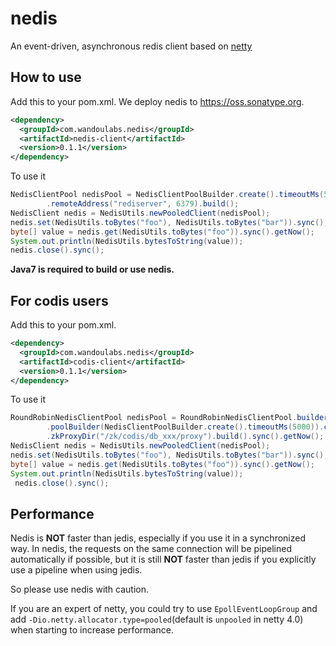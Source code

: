 # nedis
An event-driven, asynchronous redis client based on [netty](http://netty.io/)

## How to use
Add this to your pom.xml. We deploy nedis to https://oss.sonatype.org.
```xml
<dependency>
  <groupId>com.wandoulabs.nedis</groupId>
  <artifactId>nedis-client</artifactId>
  <version>0.1.1</version>
</dependency>
```
To use it
```java
NedisClientPool nedisPool = NedisClientPoolBuilder.create().timeoutMs(5000)
        .remoteAddress("rediserver", 6379).build();
NedisClient nedis = NedisUtils.newPooledClient(nedisPool);
nedis.set(NedisUtils.toBytes("foo"), NedisUtils.toBytes("bar")).sync();
byte[] value = nedis.get(NedisUtils.toBytes("foo")).sync().getNow();
System.out.println(NedisUtils.bytesToString(value));
nedis.close().sync();
```

**Java7 is required to build or use nedis.**

## For codis users
Add this to your pom.xml.
```xml
<dependency>
  <groupId>com.wandoulabs.nedis</groupId>
  <artifactId>codis-client</artifactId>
  <version>0.1.1</version>
</dependency>
```
To use it
```java
RoundRobinNedisClientPool nedisPool = RoundRobinNedisClientPool.builder()
        .poolBuilder(NedisClientPoolBuilder.create().timeoutMs(5000)).curatorClient("zkserver:2181", 30000)
        .zkProxyDir("/zk/codis/db_xxx/proxy").build().sync().getNow();
NedisClient nedis = NedisUtils.newPooledClient(nedisPool);
nedis.set(NedisUtils.toBytes("foo"), NedisUtils.toBytes("bar")).sync();
byte[] value = nedis.get(NedisUtils.toBytes("foo")).sync().getNow();
System.out.println(NedisUtils.bytesToString(value));
 nedis.close().sync();
```

## Performance
Nedis is **NOT** faster than jedis, especially if you use it in a synchronized way. In nedis, the requests on the same connection will be pipelined automatically if possible, but it is still **NOT** faster than jedis if you explicitly use a pipeline when using jedis.

So please use nedis with caution.

If you are an expert of netty, you could try to use `EpollEventLoopGroup` and add `-Dio.netty.allocator.type=pooled`(default is `unpooled` in netty 4.0) when starting to increase performance.
